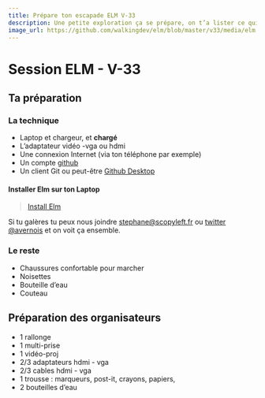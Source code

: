 ```yaml
---
title: Prépare ton escapade ELM V-33
description: Une petite exploration ça se prépare, on t’a lister ce qui nous paraissait indispensable (ou pas).
image_url: https://github.com/walkingdev/elm/blob/master/v33/media/elm.png?raw=true
---
```


# Session ELM - V-33

## Ta préparation

### La technique
- Laptop et chargeur, et **chargé**
- L’adaptateur vidéo -vga ou hdmi
- Une connexion Internet (via ton téléphone par exemple)
- Un compte [github](https://github.com/join?source=header-home)
- Un client Git ou peut-être [Github Desktop](https://desktop.github.com)

#### Installer Elm sur ton Laptop
> [Install Elm](https://guide.elm-lang.org/get_started.html)

Si tu galères tu peux nous joindre [stephane@scopyleft.fr](mailto:stephane@scopyleft.fr) ou [twitter @avernois](https:/twitter.com/avernois) et on voit ça ensemble.

### Le reste
- Chaussures confortable pour marcher
- Noisettes
- Bouteille d’eau
- Couteau

## Préparation des organisateurs

* 1 rallonge
* 1 multi-prise
* 1 vidéo-proj
* 2/3 adaptateurs hdmi - vga
* 2/3 cables hdmi - vga
* 1 trousse : marqueurs, post-it, crayons, papiers,
* 2 bouteilles d’eau
